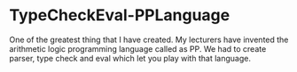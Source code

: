 # TypeCheckEval-PPLanguage
One of the greatest thing that I have created.  My lecturers have invented the arithmetic logic programming language called as PP. We had to create parser, type check and eval which let you play with that language.
